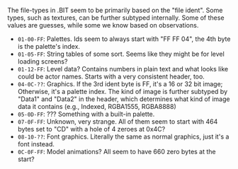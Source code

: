 The file-types in .BIT seem to be primarily based on the "file ident". Some types, such as textures, can be further subtyped internally.
Some of these values are guesses, while some we know based on observations.

* `01-00-FF`: Palettes. Ids seem to always start with "FF FF 04", the 4th byte is the palette's index.
* `01-05-FF`: String tables of some sort. Seems like they might be for level loading screens?
* `01-12-FF`: Level data? Contains numbers in plain text and what looks like could be actor names. Starts with a very consistent header, too.
* `04-0C-??`: Graphics. If the 3rd ident byte is FF, it's a 16 or 32 bit image; Otherwise, it's a palette index. The kind of image is further subtyped by "Data1" and "Data2" in the header, which determines what kind of image data it contains (e.g., Indexed, RGBA1555, RGBA8888)
* `05-0D-FF`: ??? Something with a built-in palette.
* `07-0F-FF`: Unknown, very strange. All of them seem to start with 464 bytes set to "CD" with a hole of 4 zeroes at 0x4C?
* `08-10-??`: Font graphics. Literally the same as normal graphics, just it's a font instead.
* `0C-0F-FF`: Model animations? All seem to have 660 zero bytes at the start?